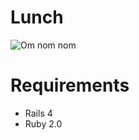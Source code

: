 # Lunch #

![Om nom nom](http://cdn.smosh.com/sites/default/files/bloguploads/nom-mre-bean.gif)

# Requirements
* Rails 4
* Ruby 2.0
